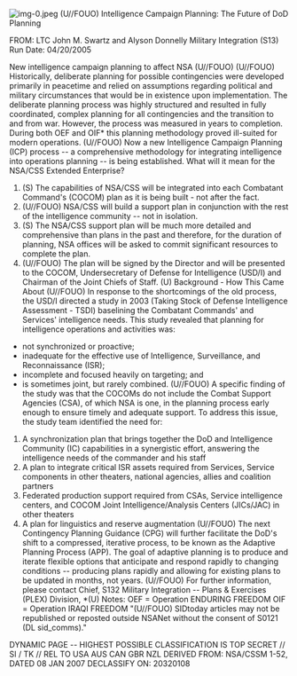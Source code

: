 ![img-0.jpeg](img-0.jpeg)
(U//FOUO) Intelligence Campaign Planning: The Future of DoD Planning

FROM: LTC John M. Swartz and Alyson Donnelly Military Integration (S13)
Run Date: 04/20/2005

New intelligence campaign planning to affect NSA (U//FOUO)
(U//FOUO) Historically, deliberate planning for possible contingencies were developed primarily in peacetime and relied on assumptions regarding political and military circumstances that would be in existence upon implementation. The deliberate planning process was highly structured and resulted in fully coordinated, complex planning for all contingencies and the transition to and from war. However, the process was measured in years to completion. During both OEF and OIF* this planning methodology proved ill-suited for modern operations.
(U//FOUO) Now a new Intelligence Campaign Planning (ICP) process -- a comprehensive methodology for integrating intelligence into operations planning -- is being established. What will it mean for the NSA/CSS Extended Enterprise?

1. (S) The capabilities of NSA/CSS will be integrated into each Combatant Command's (COCOM) plan as it is being built - not after the fact.
2. (U//FOUO) NSA/CSS will build a support plan in conjunction with the rest of the intelligence community -- not in isolation.
3. (S) The NSA/CSS support plan will be much more detailed and comprehensive than plans in the past and therefore, for the duration of planning, NSA offices will be asked to commit significant resources to complete the plan.
4. (U//FOUO) The plan will be signed by the Director and will be presented to the COCOM, Undersecretary of Defense for Intelligence (USD/I) and Chairman of the Joint Chiefs of Staff.
(U) Background - How This Came About
(U//FOUO) In response to the shortcomings of the old process, the USD/I directed a study in 2003 (Taking Stock of Defense Intelligence Assessment - TSDI) baselining the Combatant Commands' and Services' intelligence needs. This study revealed that planning for intelligence operations and activities was:

- not synchronized or proactive;
- inadequate for the effective use of Intelligence, Surveillance, and Reconnaissance (ISR);
- incomplete and focused heavily on targeting; and
- is sometimes joint, but rarely combined.
(U//FOUO) A specific finding of the study was that the COCOMs do not include the Combat Support Agencies (CSA), of which NSA is one, in the planning process early enough to ensure timely and adequate support. To address this issue, the study team identified the need for:

1. A synchronization plan that brings together the DoD and Intelligence Community (IC) capabilities in a synergistic effort, answering the intelligence needs of the commander and his staff
2. A plan to integrate critical ISR assets required from Services, Service components in other theaters, national agencies, allies and coalition partners
3. Federated production support required from CSAs, Service intelligence centers, and
COCOM Joint Intelligence/Analysis Centers (JICs/JAC) in other theaters
4. A plan for linguistics and reserve augmentation
(U//FOUO) The next Contingency Planning Guidance (CPG) will further facilitate the DoD's shift to a compressed, iterative process, to be known as the Adaptive Planning Process (APP). The goal of adaptive planning is to produce and iterate flexible options that anticipate and respond rapidly to changing conditions -- producing plans rapidly and allowing for existing plans to be updated in months, not years.
(U//FOUO) For further information, please contact
Chief, S132 Military Integration
-- Plans \& Exercises (PLEX) Division,
*(U) Notes:
OEF = Operation ENDURING FREEDOM
OIF = Operation IRAQI FREEDOM
"(U//FOUO) SIDtoday articles may not be republished or reposted outside NSANet without the consent of S0121 (DL sid_comms)."

DYNAMIC PAGE -- HIGHEST POSSIBLE CLASSIFICATION IS
TOP SECRET // SI / TK // REL TO USA AUS CAN GBR NZL
DERIVED FROM: NSA/CSSM 1-52, DATED 08 JAN 2007 DECLASSIFY ON: 20320108

